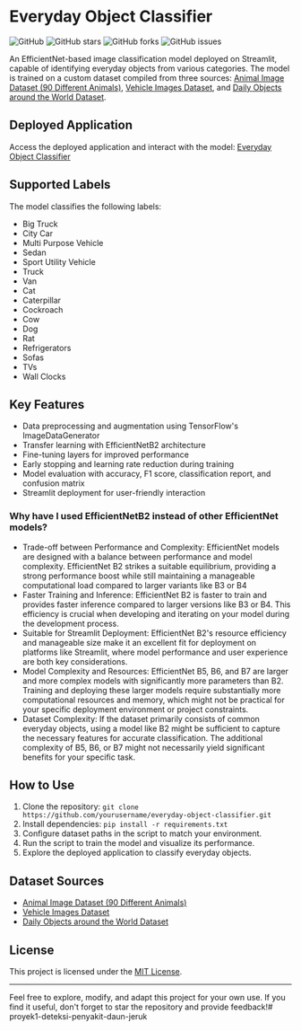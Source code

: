 # Everyday Object Classifier

![GitHub](https://img.shields.io/github/license/sparklinstar/Everyday_object_classification)
![GitHub stars](https://img.shields.io/github/stars/sparklinstar/Everyday_object_classification?style=social)
![GitHub forks](https://img.shields.io/github/forks/sparklinstar/Everyday_object_classification?style=social)
![GitHub issues](https://img.shields.io/github/issues/sparklinstar/Everyday_object_classification)

An EfficientNet-based image classification model deployed on Streamlit, capable of identifying everyday objects from various categories. The model is trained on a custom dataset compiled from three sources: [Animal Image Dataset (90 Different Animals)](https://www.kaggle.com/datasets/iamsouravbanerjee/animal-image-dataset-90-different-animals), [Vehicle Images Dataset](https://www.kaggle.com/datasets/lyensoetanto/vehicle-images-dataset), and [Daily Objects around the World Dataset](https://www.kaggle.com/datasets/humansintheloop/dollar-street-dataset).

## Deployed Application

Access the deployed application and interact with the model: [Everyday Object Classifier](https://everyday-object-classifier.streamlit.app/)

## Supported Labels

The model classifies the following labels:
- Big Truck
- City Car
- Multi Purpose Vehicle
- Sedan
- Sport Utility Vehicle
- Truck
- Van
- Cat
- Caterpillar
- Cockroach
- Cow
- Dog
- Rat
- Refrigerators
- Sofas
- TVs
- Wall Clocks

## Key Features

- Data preprocessing and augmentation using TensorFlow's ImageDataGenerator
- Transfer learning with EfficientNetB2 architecture
- Fine-tuning layers for improved performance
- Early stopping and learning rate reduction during training
- Model evaluation with accuracy, F1 score, classification report, and confusion matrix
- Streamlit deployment for user-friendly interaction

### Why have I used EfficientNetB2 instead of other EfficientNet models?
- Trade-off between Performance and Complexity: EfficientNet models are designed with a balance between performance and model complexity. EfficientNet B2 strikes a suitable equilibrium, providing a strong performance boost while still maintaining a manageable computational load compared to larger variants like B3 or B4
- Faster Training and Inference: EfficientNet B2 is faster to train and provides faster inference compared to larger versions like B3 or B4. This efficiency is crucial when developing and iterating on your model during the development process.
- Suitable for Streamlit Deployment: EfficientNet B2's resource efficiency and manageable size make it an excellent fit for deployment on platforms like Streamlit, where model performance and user experience are both key considerations.
- Model Complexity and Resources: EfficientNet B5, B6, and B7 are larger and more complex models with significantly more parameters than B2. Training and deploying these larger models require substantially more computational resources and memory, which might not be practical for your specific deployment environment or project constraints.
- Dataset Complexity: If the dataset primarily consists of common everyday objects, using a model like B2 might be sufficient to capture the necessary features for accurate classification. The additional complexity of B5, B6, or B7 might not necessarily yield significant benefits for your specific task.

## How to Use

1. Clone the repository: `git clone https://github.com/yourusername/everyday-object-classifier.git`
2. Install dependencies: `pip install -r requirements.txt`
3. Configure dataset paths in the script to match your environment.
4. Run the script to train the model and visualize its performance.
5. Explore the deployed application to classify everyday objects.

## Dataset Sources

- [Animal Image Dataset (90 Different Animals)](https://www.kaggle.com/datasets/iamsouravbanerjee/animal-image-dataset-90-different-animals)
- [Vehicle Images Dataset](https://www.kaggle.com/datasets/lyensoetanto/vehicle-images-dataset)
- [Daily Objects around the World Dataset](https://www.kaggle.com/datasets/humansintheloop/dollar-street-dataset)


## License

This project is licensed under the [MIT License](LICENSE).

---

Feel free to explore, modify, and adapt this project for your own use. If you find it useful, don't forget to star the repository and provide feedback!# proyek1-deteksi-penyakit-daun-jeruk
